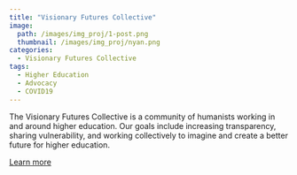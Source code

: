 ```yaml
---
title: "Visionary Futures Collective"
image: 
  path: /images/img_proj/1-post.png
  thumbnail: /images/img_proj/nyan.png
categories:
  - Visionary Futures Collective
tags:
  - Higher Education
  - Advocacy
  - COVID19
---
```


The Visionary Futures Collective is a community of humanists working in and around higher education. Our goals include increasing transparency, sharing vulnerability, and working collectively to imagine and create a better future for higher education.

[Learn more](https://visionary-futures-collective.github.io/)